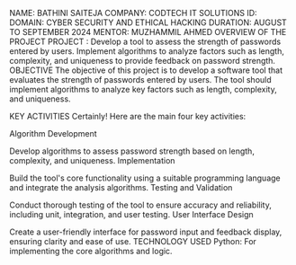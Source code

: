 NAME: BATHINI SAITEJA
COMPANY: CODTECH IT SOLUTIONS
ID: 
DOMAIN: CYBER SECURITY AND ETHICAL HACKING
DURATION: AUGUST TO SEPTEMBER 2024
MENTOR: MUZHAMMIL AHMED
OVERVIEW OF THE PROJECT
PROJECT : Develop a tool to assess the strength of passwords entered by users. Implement algorithms to analyze factors such as length, complexity, and uniqueness to provide feedback on password strength.
OBJECTIVE
The objective of this project is to develop a software tool that evaluates the strength of passwords entered by users. The tool should implement algorithms to analyze key factors such as length, complexity, and uniqueness.

KEY ACTIVITIES
Certainly! Here are the main four key activities:

Algorithm Development

Develop algorithms to assess password strength based on length, complexity, and uniqueness.
Implementation

Build the tool's core functionality using a suitable programming language and integrate the analysis algorithms.
Testing and Validation

Conduct thorough testing of the tool to ensure accuracy and reliability, including unit, integration, and user testing.
User Interface Design

Create a user-friendly interface for password input and feedback display, ensuring clarity and ease of use.
TECHNOLOGY USED
Python: For implementing the core algorithms and logic.
